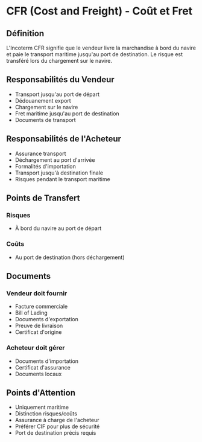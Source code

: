 # CFR (Cost and Freight) - Coût et Fret

## Définition
L'Incoterm CFR signifie que le vendeur livre la marchandise à bord du navire et paie le transport maritime jusqu'au port de destination. Le risque est transféré lors du chargement sur le navire.

## Responsabilités du Vendeur
- Transport jusqu'au port de départ
- Dédouanement export
- Chargement sur le navire
- Fret maritime jusqu'au port de destination
- Documents de transport

## Responsabilités de l'Acheteur
- Assurance transport
- Déchargement au port d'arrivée
- Formalités d'importation
- Transport jusqu'à destination finale
- Risques pendant le transport maritime

## Points de Transfert
### Risques
- À bord du navire au port de départ

### Coûts
- Au port de destination (hors déchargement)

## Documents
### Vendeur doit fournir
- Facture commerciale
- Bill of Lading
- Documents d'exportation
- Preuve de livraison
- Certificat d'origine

### Acheteur doit gérer
- Documents d'importation
- Certificat d'assurance
- Documents locaux

## Points d'Attention
- Uniquement maritime
- Distinction risques/coûts
- Assurance à charge de l'acheteur
- Préférer CIF pour plus de sécurité
- Port de destination précis requis 